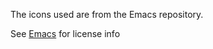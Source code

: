 
The icons used are from the Emacs repository.

See [Emacs](http://cvs.savannah.gnu.org/viewvc/emacs/emacs/etc/images/README?view=markup)
for license info

